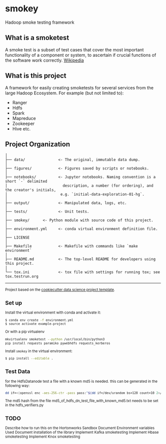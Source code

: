 # smokey

Hadoop smoke testing framework

## What is a smoketest

A smoke test is a subset of test cases that cover the most important functionality of a component or system, to ascertain if crucial functions of the software work correctly. [Wikipedia](https://en.wikipedia.org/wiki/Smoke_testing_(software))

## What is this project

A framework for easily creating smoketests for several services from the large Hadoop Ecosystem.
For example (but not limited to):

- Ranger
- Hdfs
- Spark
- Mapreduce
- Zookeeper
- Hive
etc.


Project Organization
------------

    │
    ├── data/               <- The original, immutable data dump. 
    │
    ├── figures/            <- Figures saved by scripts or notebooks.
    │
    ├── notebooks/          <- Jupyter notebooks. Naming convention is a short `-` delimited 
    │                         description, a number (for ordering), and the creator's initials,
    │                        e.g. `initial-data-exploration-01-hg`.
    │
    ├── output/             <- Manipulated data, logs, etc.
    │
    ├── tests/              <- Unit tests.
    │
    ├── smokey/      <- Python module with source code of this project.
    │
    ├── environment.yml     <- conda virtual environment definition file.
    │
    ├── LICENSE
    │
    ├── Makefile            <- Makefile with commands like `make environment`
    │
    ├── README.md           <- The top-level README for developers using this project.
    │
    └── tox.ini             <- tox file with settings for running tox; see tox.testrun.org


--------

<p><small>Project based on the <a target="_blank" href="https://drivendata.github.io/cookiecutter-data-science/">cookiecutter data science project template</a>.</p>


Set up
------------

Install the virtual environment with conda and activate it:

```bash
$ conda env create -f environment.yml
$ source activate example-project 
```

Or with a pip virtualenv
```bash
mkvirtualenv smoketest --python /usr/local/bin/python3
pip install requests paramiko pywebhdfs requests_kerberos
```

Install `smokey` in the virtual environment:
```bash
$ pip install --editable .
```

Test Data
-------------

for the HdfsDatanode test a file with a known md5 is needed.
this can be generated in the following way:

```bash
dd if=<(openssl enc -aes-256-ctr -pass pass:"$(dd if=/dev/urandom bs=128 count=10 2>/dev/null | tr -dc A-Za-z0-9 | base64)" -nosalt < /dev/zero | tr -dc A-Za-z0-9 | fold -w 75) of=>(tee >(md5sum | awk '{ print $1 }' > md5_of_hdfs_dn_test_file_with_known_md5.txt) >(hdfs dfs -put - /user/smoketest/hdfs_smoketest/hdfs_dn_test_file_with_known_md5.txt) >/dev/null) bs=128M count=3 iflag=fullblock
```
The md5 hash from the file md5_of_hdfs_dn_test_file_with_known_md5.txt needs to be set in the hdfs_verifiers.py


TODO
------------
Describe how to run this on the Hortonworks Sandbox
Document Environment variables Used
Document installation of the library
Implement Kafka smoketesting
Implement Hbase smoketesting
Implement Knox smoketesting

